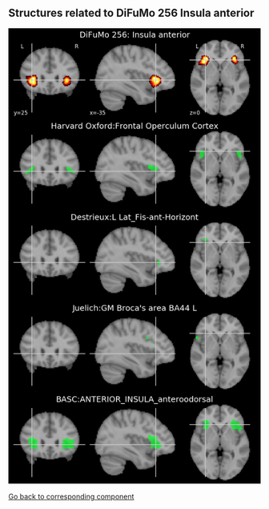 


## Structures related to DiFuMo 256 Insula anterior

![110](110.jpg "Structures related to DiFuMo 256 Insula anterior")

[Go back to corresponding component](https://parietal-inria.github.io/DiFuMo/256/html/110.html)